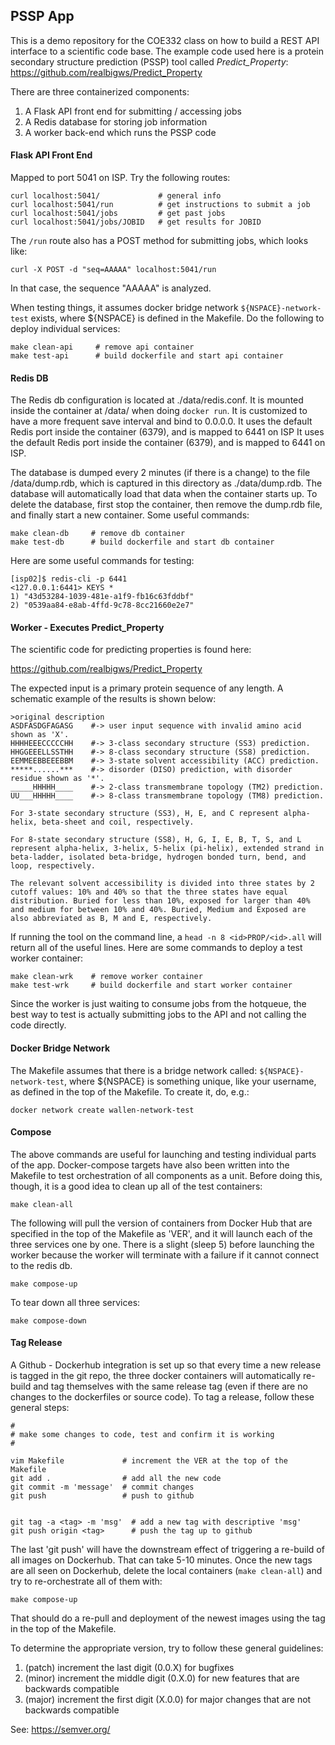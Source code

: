 ## PSSP App

This is a demo repository for the COE332 class on how to build a REST API interface to a
scientific code base. The example code used here is a protein secondary structure
prediction (PSSP) tool called *Predict_Property*: https://github.com/realbigws/Predict_Property

There are three containerized components:

1) A Flask API front end for submitting / accessing jobs
2) A Redis database for storing job information
3) A worker back-end which runs the PSSP code


#### Flask API Front End

Mapped to port 5041 on ISP. Try the following routes:

```
curl localhost:5041/             # general info
curl localhost:5041/run          # get instructions to submit a job
curl localhost:5041/jobs         # get past jobs
curl localhost:5041/jobs/JOBID   # get results for JOBID
```

The `/run` route also has a POST method for submitting jobs, which looks like:

```
curl -X POST -d "seq=AAAAA" localhost:5041/run
```

In that case, the sequence "AAAAA" is analyzed.

When testing things, it assumes docker bridge network `${NSPACE}-network-test` exists,
where ${NSPACE} is defined in the Makefile. Do the following to deploy individual services:

```
make clean-api     # remove api container
make test-api      # build dockerfile and start api container
```


#### Redis DB

The Redis db configuration is located at ./data/redis.conf. It is mounted
inside the container at /data/ when doing `docker run`. It is customized to have
a more frequent save interval and bind to 0.0.0.0. It uses the default Redis
port inside the container (6379), and is mapped to 6441 on ISP It uses the default Redis
port inside the container (6379), and is mapped to 6441 on ISP.

The database is dumped every 2 minutes (if there is a change) to the file
/data/dump.rdb, which is captured in this directory as ./data/dump.rdb. The
database will automatically load that data when the container starts up. To 
delete the database, first stop the container, then remove the dump.rdb file,
and finally start a new container. Some useful commands:

```
make clean-db     # remove db container
make test-db      # build dockerfile and start db container
```

Here are some useful commands for testing:

```
[isp02]$ redis-cli -p 6441
<127.0.0.1:6441> KEYS *
1) "43d53284-1039-481e-a1f9-fb16c63fddbf" 
2) "0539aa84-e8ab-4ffd-9c78-8cc21660e2e7" 
```


#### Worker - Executes Predict_Property

The scientific code for predicting properties is found here:

https://github.com/realbigws/Predict_Property

The expected input is a primary protein sequence of any length. A schematic
example of the results is shown below:
```
>original description
ASDFASDGFAGASG    #-> user input sequence with invalid amino acid shown as 'X'.
HHHHEEECCCCCHH    #-> 3-class secondary structure (SS3) prediction.
HHGGEEELLSSTHH    #-> 8-class secondary structure (SS8) prediction.
EEMMEEBBEEEBBM    #-> 3-state solvent accessibility (ACC) prediction.
*****......***    #-> disorder (DISO) prediction, with disorder residue shown as '*'.
_____HHHHH____    #-> 2-class transmembrane topology (TM2) prediction.               
UU___HHHHH____    #-> 8-class transmembrane topology (TM8) prediction.               

For 3-state secondary structure (SS3), H, E, and C represent alpha-helix, beta-sheet and coil, respectively.

For 8-state secondary structure (SS8), H, G, I, E, B, T, S, and L represent alpha-helix, 3-helix, 5-helix (pi-helix), extended strand in beta-ladder, isolated beta-bridge, hydrogen bonded turn, bend, and loop, respectively.

The relevant solvent accessibility is divided into three states by 2 cutoff values: 10% and 40% so that the three states have equal distribution. Buried for less than 10%, exposed for larger than 40% and medium for between 10% and 40%. Buried, Medium and Exposed are also abbreviated as B, M and E, respectively.
```

If running the tool on the command line, a `head -n 8 <id>PROP/<id>.all` will
return all of the useful lines. Here are some commands to deploy a test worker
container:

```
make clean-wrk    # remove worker container
make test-wrk     # build dockerfile and start worker container
```

Since the worker is just waiting to consume jobs from the hotqueue, the best way
to test is actually submitting jobs to the API and not calling the code directly.


#### Docker Bridge Network

The Makefile assumes that there is a bridge network called:
`${NSPACE}-network-test`, where ${NSPACE} is something unique, like your
username, as defined in the top of the Makefile. To create it, do, e.g.:

```
docker network create wallen-network-test
```


#### Compose

The above commands are useful for launching and testing individual parts of
the app. Docker-compose targets have also been written into the Makefile to
test orchestration of all components as a unit. Before doing this, though, it
is a good idea to clean up all of the test containers:

```
make clean-all 
```

The following will pull the version of containers from Docker Hub that are
specified in the top of the Makefile as 'VER', and it will launch each of the
three services one by one. There is a slight (sleep 5) before launching the
worker because the worker will terminate with a failure if it cannot connect
to the redis db.

```
make compose-up
```

To tear down all three services:

```
make compose-down
```


#### Tag Release

A Github - Dockerhub integration is set up so that every time a new release is
tagged in the git repo, the three docker containers will automatically re-build
and tag themselves with the same release tag (even if there are no changes to
the dockerfiles or source code). To tag a release, follow these general steps:

```
#
# make some changes to code, test and confirm it is working
#

vim Makefile             # increment the VER at the top of the Makefile
git add .                # add all the new code
git commit -m 'message'  # commit changes
git push                 # push to github


git tag -a <tag> -m 'msg'  # add a new tag with descriptive 'msg'
git push origin <tag>      # push the tag up to github
```

The last 'git push' will have the downstream effect of triggering a re-build
of all images on Dockerhub. That can take 5-10 minutes. Once the new tags
are all seen on Dockerhub, delete the local containers (`make clean-all`) and
try to re-orchestrate all of them with:

```
make compose-up
```

That should do a re-pull and deployment of the newest images using the tag in the 
top of the Makefile.

To determine the appropriate version, try to follow these general guidelines:

1. (patch) increment the last digit (0.0.X) for bugfixes
2. (minor) increment the middle digit (0.X.0) for new features that are backwards compatible
3. (major) increment the first digit (X.0.0) for major changes that are not backwards compatible

See: https://semver.org/

